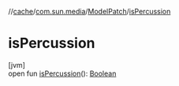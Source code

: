 //[cache](../../../index.md)/[com.sun.media](../index.md)/[ModelPatch](index.md)/[isPercussion](is-percussion.md)

# isPercussion

[jvm]\
open fun [isPercussion](is-percussion.md)(): [Boolean](https://kotlinlang.org/api/latest/jvm/stdlib/kotlin/-boolean/index.html)

